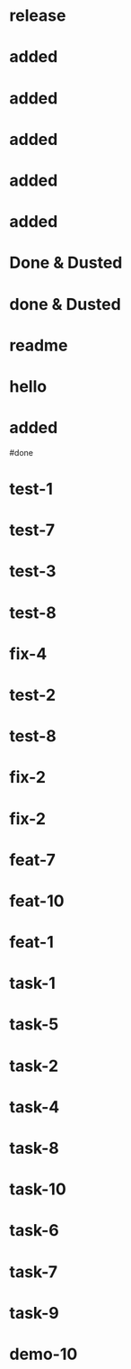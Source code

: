 # release

# added

# added

# added

# added

# added

# Done & Dusted

# done & Dusted

# readme

# hello

# added

#done

# test-1

# test-7

# test-3

# test-8

# fix-4

# test-2

# test-8

# fix-2

# fix-2

# feat-7

# feat-10

# feat-1

# task-1

# task-5

# task-2

# task-4

# task-8

# task-10

# task-6

# task-7

# task-9

# demo-10
